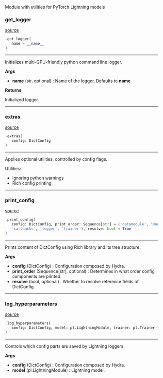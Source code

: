 Module with utilities for PyTorch Lightning models

### get_logger
[source](https://github.com/AndreaGraf/Protein_ML/blob/read_the_docs/protml/utils/lightning_utils.py/#L15)
```python
.get_logger(
   name = __name__
)
```

---
Initializes multi-GPU-friendly python command line logger.

**Args**

* **name** (str, optional) : Name of the logger. Defaults to __name__.


**Returns**

Initialized logger.

----


### extras
[source](https://github.com/AndreaGraf/Protein_ML/blob/read_the_docs/protml/utils/lightning_utils.py/#L44)
```python
.extras(
   config: DictConfig
)
```

---
Applies optional utilities, controlled by config flags.

Utilities:
- Ignoring python warnings
- Rich config printing

----


### print_config
[source](https://github.com/AndreaGraf/Protein_ML/blob/read_the_docs/protml/utils/lightning_utils.py/#L64)
```python
.print_config(
   config: DictConfig, print_order: Sequence[str] = ('datamodule', 'model',
   'callbacks', 'logger', 'trainer'), resolve: bool = True
)
```

---
Prints content of DictConfig using Rich library and its tree structure.


**Args**

* **config** (DictConfig) : Configuration composed by Hydra.
* **print_order** (Sequence[str], optional) : Determines in what order config 
                                    components are printed.       
* **resolve** (bool, optional) : Whether to resolve
                        reference fields of DictConfig.


----


### log_hyperparameters
[source](https://github.com/AndreaGraf/Protein_ML/blob/read_the_docs/protml/utils/lightning_utils.py/#L115)
```python
.log_hyperparameters(
   config: DictConfig, model: pl.LightningModule, trainer: pl.Trainer
)
```

---
Controls which config parts are saved by Lightning loggers.


**Args**

* **config** (DictConfig) : Configuration composed by Hydra.   
* **model** (pl.LightningModule) : Lightning model.

